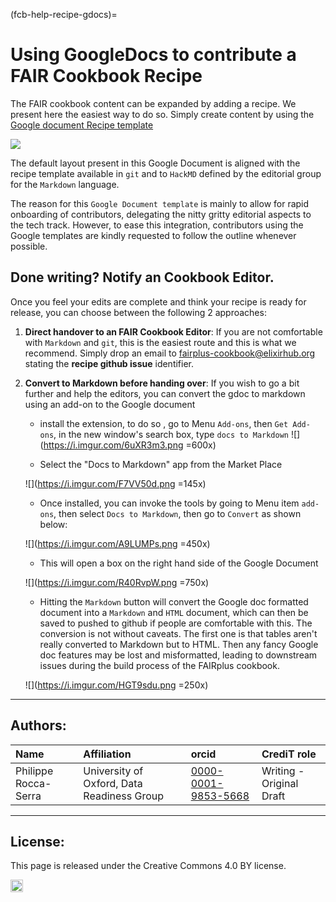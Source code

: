 (fcb-help-recipe-gdocs)=
# Using GoogleDocs to contribute a FAIR Cookbook Recipe 


The FAIR cookbook content can be expanded by adding a recipe. We present here the easiest way to do so. Simply create content by using the [Google document Recipe template](https://docs.google.com/document/d/1C-cg1StazvPujky2SDatvMi26y7tzrbuT6xFQFS-6pw/edit#heading=h.7oww2z5yx16m)

![](https://i.imgur.com/3J0vm4q.png)


The default layout present in this Google Document is aligned with the recipe template available in `git` and to `HackMD` defined by the editorial group for the `Markdown` language.

The reason for this `Google Document template` is mainly to allow for rapid onboarding of contributors, delegating the nitty gritty editorial aspects to the tech track. However, to ease this integration, contributors using the Google templates are kindly requested to follow the outline whenever possible.

## Done writing? Notify an Cookbook Editor.

Once you feel your edits are complete and think your recipe is ready for release, you can choose between the following 2 approaches:

1. **Direct handover to an FAIR Cookbook Editor**:
If you are not comfortable with `Markdown` and `git`, this is the easiest route and this is what we recommend. Simply drop an email to [fairplus-cookbook@elixirhub.org](mailto:fairplus-cookbook@elixir-europe.org) stating the **recipe github issue** identifier.

2. **Convert to Markdown before handing over**:
If you wish to go a bit further and help the editors, you can convert the gdoc to markdown using an add-on to the Google document

    * install the extension, to do so , go to Menu `Add-ons`, then `Get Add-ons`, in the new window's search box, type `docs to Markdown`
     ![](https://i.imgur.com/6uXR3m3.png =600x)

    * Select the "Docs to Markdown" app from the Market Place

    ![](https://i.imgur.com/F7VV50d.png =145x)

    * Once installed, you can invoke the tools by going to Menu item `add-ons`, then select `Docs to Markdown`, then go to `Convert` as shown below:

    ![](https://i.imgur.com/A9LUMPs.png =450x)

    * This will open a box on the right hand side of the Google Document

    ![](https://i.imgur.com/R40RvpW.png =750x)

    * Hitting the `Markdown` button will convert the Google doc formatted document into a `Markdown` and `HTML` document, which can then be saved to pushed to github if people are comfortable with this. The conversion is not without caveats. The first one is that tables aren't really converted to Markdown but to HTML. Then any fancy Google doc features may be lost and misformatted, leading to downstream issues during the build process of the FAIRplus cookbook.

    ![](https://i.imgur.com/HGT9sdu.png =250x)
    
___
    
## Authors:

| Name | Affiliation  | orcid | CrediT role  |
| :------------- | :------------- | :------------- |:------------- |
| Philippe Rocca-Serra |  University of Oxford, Data Readiness Group| [0000-0001-9853-5668](https://orcid.org/orcid.org/0000-0001-9853-5668) | Writing - Original Draft |

___


## License:

This page is released under the Creative Commons 4.0 BY license.

<a href="https://creativecommons.org/licenses/by/4.0/"><img src="https://mirrors.creativecommons.org/presskit/buttons/80x15/png/by.png" height="20"/></a>




